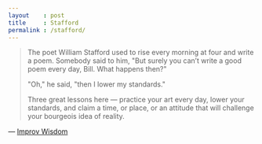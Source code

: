 ```yaml
---
layout    : post
title     : Stafford
permalink : /stafford/
---
```


> The poet William Stafford used to rise every morning at four and write a poem. Somebody said to him, "But surely you can’t write a good poem every day, Bill. What happens then?"
> 
> "Oh," he said, "then I lower my standards."
> 
> Three great lessons here — practice your art every day, lower your standards, and claim a time, or place, or an attitude that will challenge your bourgeois idea of reality.

— [Improv Wisdom][improv]

[improv]: http://www.amazon.com/Improv-Wisdom-Dont-Prepare-Just-ebook/dp/B003CIQ4XY/
